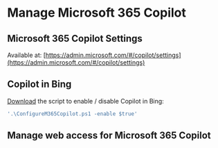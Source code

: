 # Manage Microsoft 365 Copilot

## Microsoft 365 Copilot Settings

Available at: [https://admin.microsoft.com/#/copilot/settings](https://admin.microsoft.com/#/copilot/settings)

## Copilot in Bing

[Download](https://download.microsoft.com/download/8/9/d/89d41212-7ece-414c-b6d3-f4ecb070c613/ConfigureM365Copilot.ps1) the script to enable / disable Copilot in Bing:

```powershell
'.\ConfigureM365Copilot.ps1 -enable $true'
```

## Manage web access for Microsoft 365 Copilot
